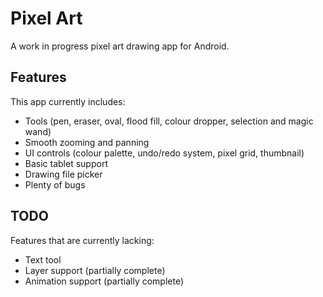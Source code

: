 Pixel Art
========
A work in progress pixel art drawing app for Android.

Features
--------
This app currently includes:
 * Tools (pen, eraser, oval, flood fill, colour dropper, selection and magic wand)
 * Smooth zooming and panning
 * UI controls (colour palette, undo/redo system, pixel grid, thumbnail)
 * Basic tablet support
 * Drawing file picker
 * Plenty of bugs

TODO
----
Features that are currently lacking:
 * Text tool
 * Layer support (partially complete)
 * Animation support (partially complete)

